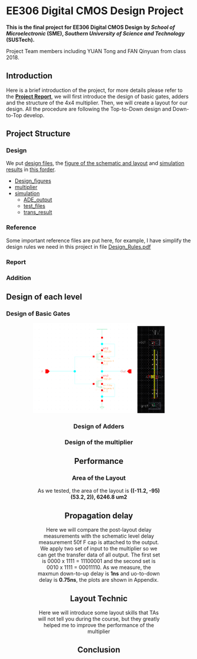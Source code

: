# EE306 Digital CMOS Design Project

**This is the final project for EE306 Digital CMOS Design by *School of Microelectronic* (SME), *Southern University of Science and Technology* (SUSTech).**

Project Team members including YUAN Tong and FAN Qinyuan from class 2018.

## Introduction

Here is a brief introduction of the project, for more details please refer to the **[Project Report](Report/IEEE_report/4x4_multiplier_design.pdf)**, we will first introduce the design of basic gates, adders and the structure of the 4x4 multiplier. Then, we will create a layout for our design. All the procedure are following the Top-to-Down design and Down-to-Top develop.

## Project Structure

### Design

We put [design files](Design/multiplier), the [figure of the schematic and layout](Design/Design_figures) and [simulation results](Design/simulation) in [this forder](Design).

- [Design_figures](Design/Design_figures)
- [multiplier](Design/multiplier)
- [simulation](Design/simulation)
  - [ADE_output](Design/simulation/ADE_output)
  - [test_files](Design/simulation/test_files)
  - [trans_result](Design/simulation/trans_result)

### Reference

Some important reference files are put here, for example, I have simplify the design rules we need in this project in file [Design_Rules.pdf](reference/Design_Rules.pdf)

### Report

### Addition

## Design of each level

### Design of Basic Gates

<center>
  <figure>
    <img src="Design/Design_figures/inv_schematic.png" style="zoom:30%;" />
    <img src="Design/Design_figures/inv_layout.png" style="zoom:30%;" />
  <figure>
<center>





### Design of Adders



### Design of the multiplier

## Performance

### Area of the Layout

As we tested, the area of the layout is **((-11.2, -95)(53.2, 2)), 6246.8 um2**

## Propagation delay

Here we will compare the post-layout delay measurements with the schematic level delay measurement 50f F cap is attached to the output. We apply two set of input to the multiplier so we can get the transfer data of all output. The first set is  0000 x 1111 = 11100001 and the second set is  0010 x 1111 = 00011110. As we measure, the maxmun down-to-up delay is **1ns** and uo-to-down delay is **0.75ns**, the plots are shown in Appendix.

## Layout Technic

Here we will introduce some layout skills that TAs will not tell you during the course, but they greatly helped me to improve the performance of the multiplier

## Conclusion
